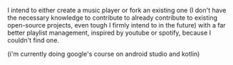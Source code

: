 I intend to either create a music player or fork an existing one (I don't have the necessary knowledge to contribute to already contribute to existing open-source projects, even tough I firmly intend to in the future) with a far better playlist management, inspired by youtube or spotify, because I couldn't find one.

(i'm currently doing google's course on android studio and kotlin)
